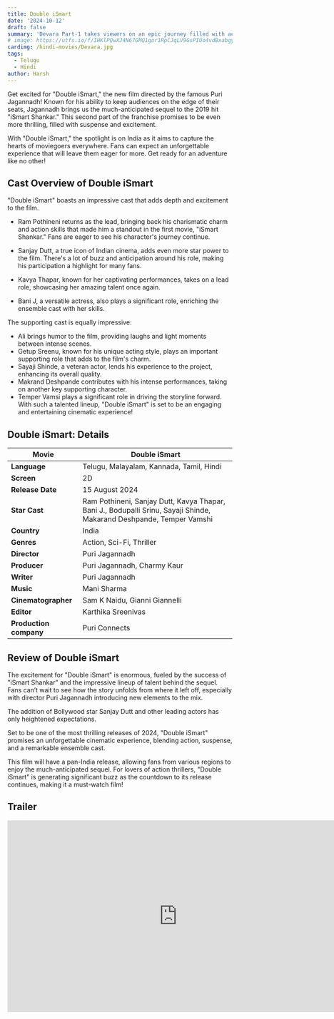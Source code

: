 ```yaml
---
title: Double iSmart
date: '2024-10-12'
draft: false
summary: 'Devara Part-1 takes viewers on an epic journey filled with action, drama, and stunning visuals, exploring themes of loyalty and sacrifice. Dont miss it'
# image: https://utfs.io/f/IHKlPQwXJ4N67GMQ1gor1RpCJqLV9GsPIUo4vdBxabgyeAjF
cardimg: /hindi-movies/Devara.jpg
tags:
  - Telugu
  - Hindi
author: Harsh
---
```


Get excited for "Double iSmart," the new film directed by the famous Puri Jagannadh! Known for his ability to keep audiences on the edge of their seats, Jagannadh brings us the much-anticipated sequel to the 2019 hit "iSmart Shankar." This second part of the franchise promises to be even more thrilling, filled with suspense and excitement.

With "Double iSmart," the spotlight is on India as it aims to capture the hearts of moviegoers everywhere. Fans can expect an unforgettable experience that will leave them eager for more. Get ready for an adventure like no other!

## Cast Overview of Double iSmart

"Double iSmart" boasts an impressive cast that adds depth and excitement to the film.

- Ram Pothineni returns as the lead, bringing back his charismatic charm and action skills that made him a standout in the first movie, "iSmart Shankar." Fans are eager to see his character's journey continue.

- Sanjay Dutt, a true icon of Indian cinema, adds even more star power to the film. There's a lot of buzz and anticipation around his role, making his participation a highlight for many fans.

- Kavya Thapar, known for her captivating performances, takes on a lead role, showcasing her amazing talent once again.

- Bani J, a versatile actress, also plays a significant role, enriching the ensemble cast with her skills.

The supporting cast is equally impressive:

- Ali brings humor to the film, providing laughs and light moments between intense scenes.
- Getup Sreenu, known for his unique acting style, plays an important supporting role that adds to the film's charm.
- Sayaji Shinde, a veteran actor, lends his experience to the project, enhancing its overall quality.
- Makrand Deshpande contributes with his intense performances, taking on another key supporting character.
- Temper Vamsi plays a significant role in driving the storyline forward.
  With such a talented lineup, "Double iSmart" is set to be an engaging and entertaining cinematic experience!

## Double iSmart: Details

| **Movie**              | Double iSmart                                                                                                        |
| ---------------------- | -------------------------------------------------------------------------------------------------------------------- |
| **Language**           | Telugu, Malayalam, Kannada, Tamil, Hindi                                                                             |
| **Screen**             | 2D                                                                                                                   |
| **Release Date**       | 15 August 2024                                                                                                       |
| **Star Cast**          | Ram Pothineni, Sanjay Dutt, Kavya Thapar, Bani J., Bodupalli Srinu, Sayaji Shinde, Makarand Deshpande, Temper Vamshi |
| **Country**            | India                                                                                                                |
| **Genres**             | Action, Sci-Fi, Thriller                                                                                             |
| **Director**           | Puri Jagannadh                                                                                                       |
| **Producer**           | Puri Jagannadh, Charmy Kaur                                                                                          |
| **Writer**             | Puri Jagannadh                                                                                                       |
| **Music**              | Mani Sharma                                                                                                          |
| **Cinematographer**    | Sam K Naidu, Gianni Giannelli                                                                                        |
| **Editor**             | Karthika Sreenivas                                                                                                   |
| **Production company** | Puri Connects                                                                                                        |

## Review of Double iSmart

The excitement for "Double iSmart" is enormous, fueled by the success of "iSmart Shankar" and the impressive lineup of talent behind the sequel. Fans can’t wait to see how the story unfolds from where it left off, especially with director Puri Jagannadh introducing new elements to the mix.

The addition of Bollywood star Sanjay Dutt and other leading actors has only heightened expectations.

Set to be one of the most thrilling releases of 2024, "Double iSmart" promises an unforgettable cinematic experience, blending action, suspense, and a remarkable ensemble cast.

This film will have a pan-India release, allowing fans from various regions to enjoy the much-anticipated sequel. For lovers of action thrillers, "Double iSmart" is generating significant buzz as the countdown to its release continues, making it a must-watch film!

## Trailer

<iframe width="760" height="430" src="https://www.youtube.com/embed/xPx1v4wMiPU?si=HjyjLHLgGi5FXmF3" title="How to Get Started with Blooket" frameborder="0" allow="accelerometer; autoplay; clipboard-write; encrypted-media; gyroscope; picture-in-picture; web-share" referrerpolicy="strict-origin-when-cross-origin" allowfullscreen></iframe>
